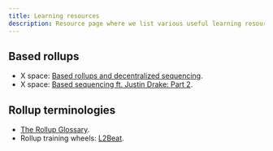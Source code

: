 ```yaml
---
title: Learning resources
description: Resource page where we list various useful learning resources.
---
```


## Based rollups

- X space: [Based rollups and decentralized sequencing](https://www.youtube.com/watch?v=eS5s08sgjuo).
- X space: [Based sequencing ft. Justin Drake: Part 2](https://www.youtube.com/watch?v=RqgIEkAfpks).

## Rollup terminologies

- [The Rollup Glossary](https://rollup-glossary.vercel.app).
- Rollup training wheels: [L2Beat](https://l2beat.com).
